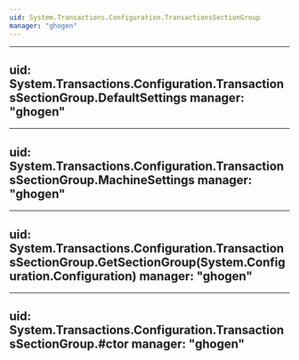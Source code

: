 ```yaml
---
uid: System.Transactions.Configuration.TransactionsSectionGroup
manager: "ghogen"
---
```


---
uid: System.Transactions.Configuration.TransactionsSectionGroup.DefaultSettings
manager: "ghogen"
---

---
uid: System.Transactions.Configuration.TransactionsSectionGroup.MachineSettings
manager: "ghogen"
---

---
uid: System.Transactions.Configuration.TransactionsSectionGroup.GetSectionGroup(System.Configuration.Configuration)
manager: "ghogen"
---

---
uid: System.Transactions.Configuration.TransactionsSectionGroup.#ctor
manager: "ghogen"
---

